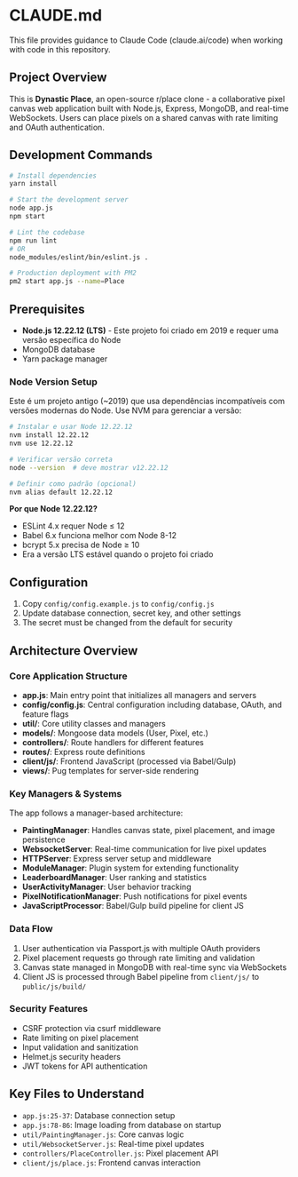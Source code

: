 # CLAUDE.md

This file provides guidance to Claude Code (claude.ai/code) when working with code in this repository.

## Project Overview

This is **Dynastic Place**, an open-source r/place clone - a collaborative pixel canvas web application built with Node.js, Express, MongoDB, and real-time WebSockets. Users can place pixels on a shared canvas with rate limiting and OAuth authentication.

## Development Commands

```bash
# Install dependencies
yarn install

# Start the development server
node app.js
npm start

# Lint the codebase
npm run lint
# OR
node_modules/eslint/bin/eslint.js .

# Production deployment with PM2
pm2 start app.js --name=Place
```

## Prerequisites

- **Node.js 12.22.12 (LTS)** - Este projeto foi criado em 2019 e requer uma versão específica do Node
- MongoDB database
- Yarn package manager

### Node Version Setup

Este é um projeto antigo (~2019) que usa dependências incompatíveis com versões modernas do Node. Use NVM para gerenciar a versão:

```bash
# Instalar e usar Node 12.22.12
nvm install 12.22.12
nvm use 12.22.12

# Verificar versão correta
node --version  # deve mostrar v12.22.12

# Definir como padrão (opcional)
nvm alias default 12.22.12
```

**Por que Node 12.22.12?**
- ESLint 4.x requer Node ≤ 12
- Babel 6.x funciona melhor com Node 8-12  
- bcrypt 5.x precisa de Node ≥ 10
- Era a versão LTS estável quando o projeto foi criado

## Configuration

1. Copy `config/config.example.js` to `config/config.js`
2. Update database connection, secret key, and other settings
3. The secret must be changed from the default for security

## Architecture Overview

### Core Application Structure

- **app.js**: Main entry point that initializes all managers and servers
- **config/config.js**: Central configuration including database, OAuth, and feature flags
- **util/**: Core utility classes and managers
- **models/**: Mongoose data models (User, Pixel, etc.)
- **controllers/**: Route handlers for different features
- **routes/**: Express route definitions
- **client/js/**: Frontend JavaScript (processed via Babel/Gulp)
- **views/**: Pug templates for server-side rendering

### Key Managers & Systems

The app follows a manager-based architecture:

- **PaintingManager**: Handles canvas state, pixel placement, and image persistence
- **WebsocketServer**: Real-time communication for live pixel updates
- **HTTPServer**: Express server setup and middleware
- **ModuleManager**: Plugin system for extending functionality  
- **LeaderboardManager**: User ranking and statistics
- **UserActivityManager**: User behavior tracking
- **PixelNotificationManager**: Push notifications for pixel events
- **JavaScriptProcessor**: Babel/Gulp build pipeline for client JS

### Data Flow

1. User authentication via Passport.js with multiple OAuth providers
2. Pixel placement requests go through rate limiting and validation
3. Canvas state managed in MongoDB with real-time sync via WebSockets
4. Client JS is processed through Babel pipeline from `client/js/` to `public/js/build/`

### Security Features

- CSRF protection via csurf middleware
- Rate limiting on pixel placement
- Input validation and sanitization
- Helmet.js security headers
- JWT tokens for API authentication

## Key Files to Understand

- `app.js:25-37`: Database connection setup
- `app.js:78-86`: Image loading from database on startup
- `util/PaintingManager.js`: Core canvas logic
- `util/WebsocketServer.js`: Real-time pixel updates
- `controllers/PlaceController.js`: Pixel placement API
- `client/js/place.js`: Frontend canvas interaction